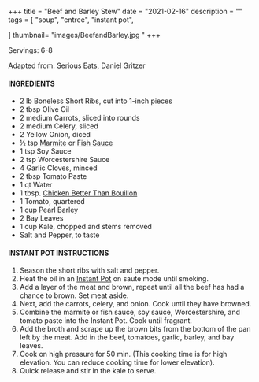 +++
title = "Beef and Barley Stew"
date = "2021-02-16"
description = ""
tags = [
    "soup",
    "entree",
    "instant pot",
  
]
thumbnail= "images/BeefandBarley.jpg "
+++

Servings: 6-8 <!--more-->

Adapted from: Serious Eats, Daniel Gritzer

#### INGREDIENTS 

* 2 lb Boneless Short Ribs, cut into 1-inch pieces  
* 2 tbsp Olive Oil 
* 2 medium Carrots, sliced into rounds 
* 2 medium Celery, sliced
* 2 Yellow Onion, diced 
* ½ tsp [Marmite](https://amzn.to/2Q2f2ZJ) or [Fish Sauce](https://amzn.to/3jMYZdj)
* 1 tsp Soy Sauce 
* 2 tsp Worcestershire Sauce
* 4 Garlic Cloves, minced 
* 2 tbsp Tomato Paste
* 1 qt Water
* 1 tbsp. [Chicken Better Than Bouillon](https://amzn.to/2Nw26us)
* 1 Tomato, quartered 
* 1 cup Pearl Barley 
* 2 Bay Leaves 
* 1 cup Kale, chopped and stems removed 
* Salt and Pepper, to taste

#### INSTANT POT INSTRUCTIONS 

1. Season the short ribs with salt and pepper. 
2. Heat the oil in an [Instant Pot](https://amzn.to/3qfNYCZ) on saute mode until smoking. 
3. Add a layer of the meat and brown, repeat until all the beef has had a chance to brown. Set meat aside. 
4. Next, add the carrots, celery, and onion. Cook until they have browned. 
5. Combine the marmite or fish sauce, soy sauce, Worcestershire, and tomato paste into the Instant Pot. Cook until fragrant. 
6. Add the broth and scrape up the brown bits from the bottom of the pan left by the meat. Add in the beef, tomatoes, garlic, barley, and bay leaves. 
7. Cook on high pressure for 50 min. (This cooking time is for high elevation. You can reduce cooking time for lower elevation). 
8. Quick release and stir in the kale to serve. 
